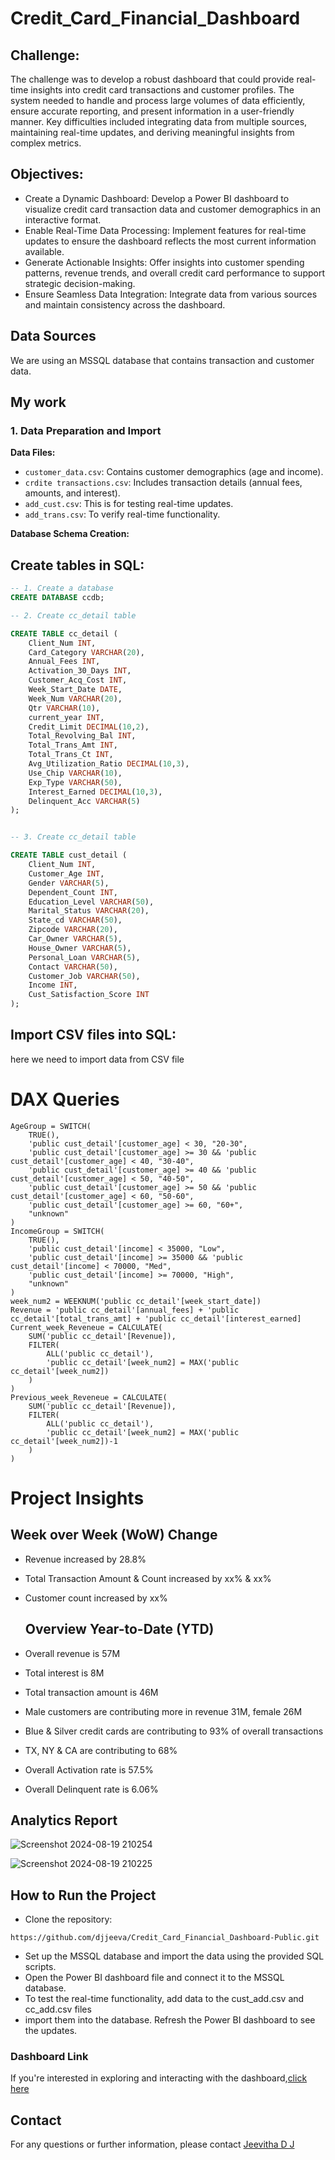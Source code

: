 # Credit_Card_Financial_Dashboard

## Challenge:

The challenge was to develop a robust dashboard that could provide real-time insights into credit card transactions and customer profiles. The system needed to handle and process large volumes of data efficiently, ensure accurate reporting, and present information in a user-friendly manner. Key difficulties included integrating data from multiple sources, maintaining real-time updates, and deriving meaningful insights from complex metrics.

## Objectives:

- Create a Dynamic Dashboard: Develop a Power BI dashboard to visualize credit card transaction data and customer demographics in an interactive format.
- Enable Real-Time Data Processing: Implement features for real-time updates to ensure the dashboard reflects the most current information available.
- Generate Actionable Insights: Offer insights into customer spending patterns, revenue trends, and overall credit card performance to support strategic decision-making.
- Ensure Seamless Data Integration: Integrate data from various sources and maintain consistency across the dashboard.


## Data Sources
We are using an MSSQL database that  contains transaction and customer data.


## My work 

### 1. Data Preparation and Import

**Data Files:**
- `customer_data.csv`: Contains customer demographics (age and income).
- `crdite transactions.csv`: Includes transaction details (annual fees, amounts, and interest).
- `add_cust.csv`: This is for testing real-time updates.
- `add_trans.csv`: To verify real-time functionality.

**Database Schema Creation:**

## Create tables in SQL:
```sql
-- 1. Create a database 
CREATE DATABASE ccdb;

-- 2. Create cc_detail table

CREATE TABLE cc_detail (
    Client_Num INT,
    Card_Category VARCHAR(20),
    Annual_Fees INT,
    Activation_30_Days INT,
    Customer_Acq_Cost INT,
    Week_Start_Date DATE,
    Week_Num VARCHAR(20),
    Qtr VARCHAR(10),
    current_year INT,
    Credit_Limit DECIMAL(10,2),
    Total_Revolving_Bal INT,
    Total_Trans_Amt INT,
    Total_Trans_Ct INT,
    Avg_Utilization_Ratio DECIMAL(10,3),
    Use_Chip VARCHAR(10),
    Exp_Type VARCHAR(50),
    Interest_Earned DECIMAL(10,3),
    Delinquent_Acc VARCHAR(5)
);


-- 3. Create cc_detail table

CREATE TABLE cust_detail (
    Client_Num INT,
    Customer_Age INT,
    Gender VARCHAR(5),
    Dependent_Count INT,
    Education_Level VARCHAR(50),
    Marital_Status VARCHAR(20),
    State_cd VARCHAR(50),
    Zipcode VARCHAR(20),
    Car_Owner VARCHAR(5),
    House_Owner VARCHAR(5),
    Personal_Loan VARCHAR(5),
    Contact VARCHAR(50),
    Customer_Job VARCHAR(50),
    Income INT,
    Cust_Satisfaction_Score INT
);


```

## Import CSV files into SQL:
here we need to import data from CSV file 

# DAX Queries

```DAX
AgeGroup = SWITCH(
    TRUE(),
    'public cust_detail'[customer_age] < 30, "20-30",
    'public cust_detail'[customer_age] >= 30 && 'public cust_detail'[customer_age] < 40, "30-40",
    'public cust_detail'[customer_age] >= 40 && 'public cust_detail'[customer_age] < 50, "40-50",
    'public cust_detail'[customer_age] >= 50 && 'public cust_detail'[customer_age] < 60, "50-60",
    'public cust_detail'[customer_age] >= 60, "60+",
    "unknown"
)
IncomeGroup = SWITCH(
    TRUE(),
    'public cust_detail'[income] < 35000, "Low",
    'public cust_detail'[income] >= 35000 && 'public cust_detail'[income] < 70000, "Med",
    'public cust_detail'[income] >= 70000, "High",
    "unknown"
)
week_num2 = WEEKNUM('public cc_detail'[week_start_date])
Revenue = 'public cc_detail'[annual_fees] + 'public cc_detail'[total_trans_amt] + 'public cc_detail'[interest_earned]
Current_week_Reveneue = CALCULATE(
    SUM('public cc_detail'[Revenue]),
    FILTER(
        ALL('public cc_detail'),
        'public cc_detail'[week_num2] = MAX('public cc_detail'[week_num2])
    )
)
Previous_week_Reveneue = CALCULATE(
    SUM('public cc_detail'[Revenue]),
    FILTER(
        ALL('public cc_detail'),
        'public cc_detail'[week_num2] = MAX('public cc_detail'[week_num2])-1
    )
)

```
# Project Insights

## Week over Week (WoW) Change

- Revenue increased by 28.8%
- Total Transaction Amount & Count increased by xx% & xx%
- Customer count increased by xx%

  ## Overview Year-to-Date (YTD)
  
- Overall revenue is 57M
- Total interest is 8M
- Total transaction amount is 46M
- Male customers are contributing more in revenue 31M, female 26M
- Blue & Silver credit cards are contributing to 93% of overall transactions
- TX, NY & CA are contributing to 68%
- Overall Activation rate is 57.5%
- Overall Delinquent rate is 6.06%

##  Analytics Report
![Screenshot 2024-08-19 210254](https://github.com/user-attachments/assets/30544cd4-124b-40fb-8f70-17df91539120)

![Screenshot 2024-08-19 210225](https://github.com/user-attachments/assets/3f605688-b6bd-4bdc-a38f-3930da4c05e2)




## How to Run the Project

 - Clone the repository:
```
https://github.com/djjeeva/Credit_Card_Financial_Dashboard-Public.git
```
- Set up the MSSQL database and import the data using the provided SQL scripts.
- Open the Power BI dashboard file and connect it to the MSSQL database.
- To test the real-time functionality, add data to the cust_add.csv and cc_add.csv files  
- import them into the database. Refresh the Power BI dashboard to see the updates.

### Dashboard Link
If you're interested in exploring and interacting with the dashboard,[click here](https://app.powerbi.com/view?r=eyJrIjoiYTAyMWY5NzktNjAzZi00MjNiLTgwZWMtZDY5ZGM1ZWVlN2U2IiwidCI6Ijc1NWUxZmNkLWY3YzAtNDBmNi1iMWRhLTg5NjkyNDVkNjg1ZCJ9)

## Contact
For any questions or further information, please contact    [Jeevitha D J](http://jeevithadj1999@gmail.com#fragment)

